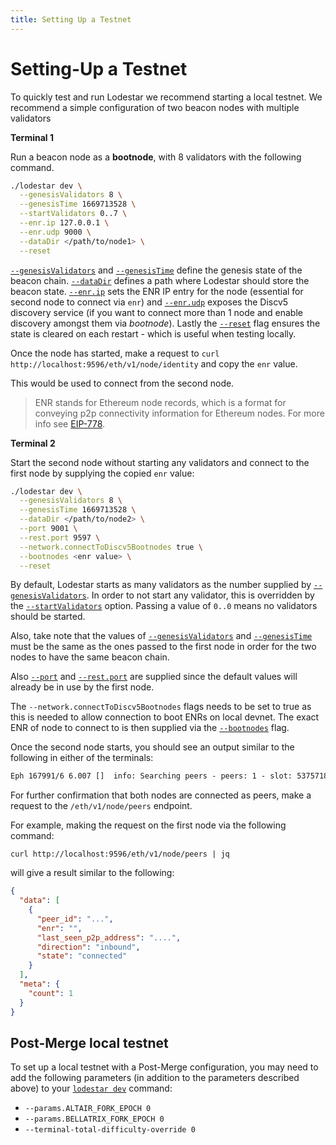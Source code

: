 ```yaml
---
title: Setting Up a Testnet
---
```


# Setting-Up a Testnet

To quickly test and run Lodestar we recommend starting a local testnet. We recommend a simple configuration of two beacon nodes with multiple validators

**Terminal 1**

Run a beacon node as a **bootnode**, with 8 validators with the following command.

```bash
./lodestar dev \
  --genesisValidators 8 \
  --genesisTime 1669713528 \
  --startValidators 0..7 \
  --enr.ip 127.0.0.1 \
  --enr.udp 9000 \
  --dataDir </path/to/node1> \
  --reset
```

[`--genesisValidators`](../dev-cli.md#--genesisvalidators) and [`--genesisTime`](../dev-cli.md#--genesistime) define the genesis state of the beacon chain. [`--dataDir`](../dev-cli.md#--datadir) defines a path where
Lodestar should store the beacon state.
[`--enr.ip`](../dev-cli.md#--enrip) sets the ENR IP entry for the node (essential for second node to connect via `enr`) and [`--enr.udp`](../dev-cli.md#--enrudp) exposes the Discv5 discovery service (if you want to connect more than 1 node and enable discovery amongst them via _bootnode_).
Lastly the [`--reset`](../dev-cli.md#--reset) flag ensures the state is cleared on each restart - which is useful when testing locally.

Once the node has started, make a request to `curl http://localhost:9596/eth/v1/node/identity` and copy the `enr` value.

This would be used to connect from the second node.

> ENR stands for Ethereum node records, which is a format for conveying p2p connectivity information for Ethereum nodes.
> For more info see [EIP-778](https://eips.ethereum.org/EIPS/eip-778).

**Terminal 2**

Start the second node without starting any validators and connect to the first node by supplying the copied `enr` value:

```bash
./lodestar dev \
  --genesisValidators 8 \
  --genesisTime 1669713528 \
  --dataDir </path/to/node2> \
  --port 9001 \
  --rest.port 9597 \
  --network.connectToDiscv5Bootnodes true \
  --bootnodes <enr value> \
  --reset
```

By default, Lodestar starts as many validators as the number supplied by [`--genesisValidators`](../dev-cli.md#--genesisvalidators). In order to not start any validator, this is overridden by
the [`--startValidators`](../dev-cli.md#--startvalidators) option. Passing a value of `0..0` means no validators should be started.

Also, take note that the values of [`--genesisValidators`](../dev-cli.md#--genesisvalidators) and [`--genesisTime`](../dev-cli.md#--genesistime) must be the same as the ones passed to the first node in order for the two nodes
to have the same beacon chain.

Also [`--port`](../dev-cli.md#--port) and [`--rest.port`](../dev-cli.md#--restport) are supplied since the default values will already be in use by the first node.

The `--network.connectToDiscv5Bootnodes` flags needs to be set to true as this is needed to allow connection to boot ENRs on local devnet.
The exact ENR of node to connect to is then supplied via the [`--bootnodes`](../dev-cli.md#--bootnodes) flag.

Once the second node starts, you should see an output similar to the following in either of the terminals:

```txt
Eph 167991/6 6.007 []  info: Searching peers - peers: 1 - slot: 5375718 (skipped 5375718) - head: 0 0xcc67…3345 - finalized: 0x0000…0000:0
```

For further confirmation that both nodes are connected as peers, make a request to the `/eth/v1/node/peers` endpoint.

For example, making the request on the first node via the following command:

`curl http://localhost:9596/eth/v1/node/peers | jq`

will give a result similar to the following:

```json
{
  "data": [
    {
      "peer_id": "...",
      "enr": "",
      "last_seen_p2p_address": "....",
      "direction": "inbound",
      "state": "connected"
    }
  ],
  "meta": {
    "count": 1
  }
}
```

## Post-Merge local testnet

To set up a local testnet with a Post-Merge configuration, you may need to add the following parameters (in addition to the parameters described above) to your [`lodestar dev`](../dev-cli.md#dev-options) command:

- `--params.ALTAIR_FORK_EPOCH 0`
- `--params.BELLATRIX_FORK_EPOCH 0`
- `--terminal-total-difficulty-override 0`

